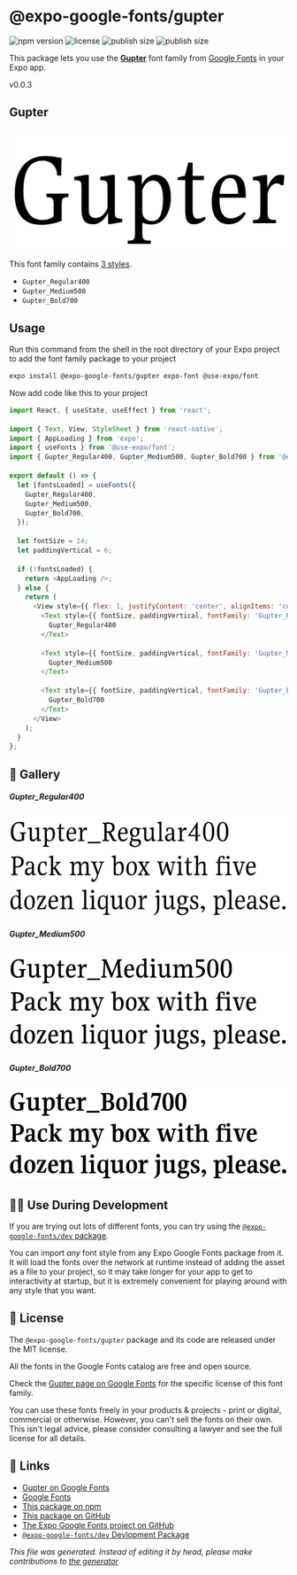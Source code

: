 # @expo-google-fonts/gupter

![npm version](https://flat.badgen.net/npm/v/@expo-google-fonts/gupter)
![license](https://flat.badgen.net/github/license/expo/google-fonts)
![publish size](https://flat.badgen.net/packagephobia/install/@expo-google-fonts/gupter)
![publish size](https://flat.badgen.net/packagephobia/publish/@expo-google-fonts/gupter)

This package lets you use the [**Gupter**](https://fonts.google.com/specimen/Gupter) font family from [Google Fonts](https://fonts.google.com/) in your Expo app.

v0.0.3

## Gupter

![Gupter](./font-family.png)

This font family contains [3 styles](#gallery).

- `Gupter_Regular400`
- `Gupter_Medium500`
- `Gupter_Bold700`

## Usage

Run this command from the shell in the root directory of your Expo project to add the font family package to your project
```sh
expo install @expo-google-fonts/gupter expo-font @use-expo/font
```

Now add code like this to your project
```js
import React, { useState, useEffect } from 'react';

import { Text, View, StyleSheet } from 'react-native';
import { AppLoading } from 'expo';
import { useFonts } from '@use-expo/font';
import { Gupter_Regular400, Gupter_Medium500, Gupter_Bold700 } from '@expo-google-fonts/gupter';

export default () => {
  let [fontsLoaded] = useFonts({
    Gupter_Regular400,
    Gupter_Medium500,
    Gupter_Bold700,
  });

  let fontSize = 24;
  let paddingVertical = 6;

  if (!fontsLoaded) {
    return <AppLoading />;
  } else {
    return (
      <View style={{ flex: 1, justifyContent: 'center', alignItems: 'center' }}>
        <Text style={{ fontSize, paddingVertical, fontFamily: 'Gupter_Regular400' }}>
          Gupter_Regular400
        </Text>

        <Text style={{ fontSize, paddingVertical, fontFamily: 'Gupter_Medium500' }}>
          Gupter_Medium500
        </Text>

        <Text style={{ fontSize, paddingVertical, fontFamily: 'Gupter_Bold700' }}>
          Gupter_Bold700
        </Text>
      </View>
    );
  }
};

```

## 🔡 Gallery

##### Gupter_Regular400
![Gupter_Regular400](./98ef59cfa0eb83781f6573b4ad1964bf98369e70db38156479c353702557fa01.ttf.png)

##### Gupter_Medium500
![Gupter_Medium500](./84381b04d635b2daeb369d9c0afa5ff2489d0cda8d9660ee7631bfdf82f2eaeb.ttf.png)

##### Gupter_Bold700
![Gupter_Bold700](./0e63fe340f8e61f9d4d9c5bbc638e79930af1125c534f656814a99d3909674b0.ttf.png)


## 👩‍💻 Use During Development

If you are trying out lots of different fonts, you can try using the [`@expo-google-fonts/dev` package](https://github.com/expo/google-fonts/tree/master/font-packages/dev#readme).

You can import *any* font style from any Expo Google Fonts package from it. It will load the fonts
over the network at runtime instead of adding the asset as a file to your project, so it may take longer
for your app to get to interactivity at startup, but it is extremely convenient
for playing around with any style that you want.

## 📖 License

The `@expo-google-fonts/gupter` package and its code are released under the MIT license.

All the fonts in the Google Fonts catalog are free and open source.

Check the [Gupter page on Google Fonts](https://fonts.google.com/specimen/Gupter) for the specific license of this font family.

You can use these fonts freely in your products & projects - print or digital, commercial or otherwise. However, you can't sell the fonts on their own. This isn't legal advice, please consider consulting a lawyer and see the full license for all details.

## 🔗 Links

- [Gupter on Google Fonts](https://fonts.google.com/specimen/Gupter)
- [Google Fonts](https://fonts.google.com/)
- [This package on npm](https://www.npmjs.com/package/@expo-google-fonts/gupter)
- [This package on GitHub](https://github.com/expo/google-fonts/tree/master/font-packages/gupter)
- [The Expo Google Fonts project on GitHub](https://github.com/expo/google-fonts)
- [`@expo-google-fonts/dev` Devlopment Package](https://github.com/expo/google-fonts/tree/master/font-packages/dev)


*This file was generated. Instead of editing it by head, please make contributions to [the generator](https://github.com/expo/google-fonts/tree/master/packages/generator)*
